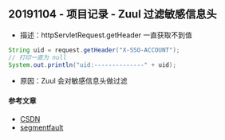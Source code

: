 ## 20191104 - 项目记录 - Zuul 过滤敏感信息头

- 描述：httpServletRequest.getHeader 一直获取不到值

~~~java
String uid = request.getHeader("X-SSO-ACCOUNT");
// 打印一直为 null
System.out.println("uid:--------------" + uid);
~~~

- 原因：Zuul 会对敏感信息头做过滤





#### 参考文章

- [CSDN](https://ask.csdn.net/questions/748656)
- [segmentfault](https://segmentfault.com/a/1190000009044342)